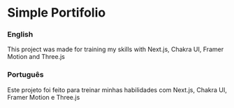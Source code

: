 <h1>Simple Portifolio</h1>
<h3>English</h3>
<p>This project was made for training my skills with Next.js, Chakra UI, Framer Motion and Three.js</p>
<h3>Português</h3>
<p>Este projeto foi feito para treinar minhas habilidades com Next.js, Chakra UI, Framer Motion e Three.js</p>
